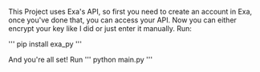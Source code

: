 This Project uses Exa's API, so first you need to create an account in Exa, once you've done that, you can access your API.
Now you can either encrypt your key like I did or just enter it manually.
Run:

'''
pip install exa_py
'''

And you're all set!
Run
'''
python main.py
'''
